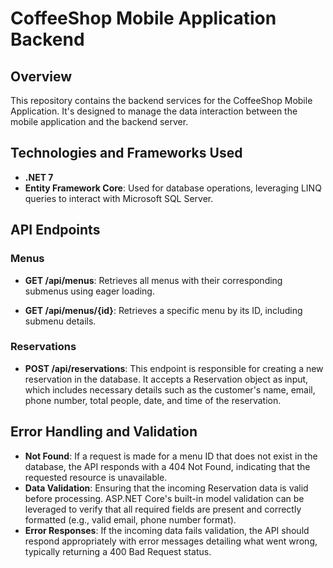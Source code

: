 # CoffeeShop Mobile Application Backend
## Overview

This repository contains the backend services for the CoffeeShop Mobile Application. It's designed to manage the data interaction between the mobile application and the backend server.

## Technologies and Frameworks Used
- **.NET 7**
- **Entity Framework Core**: Used for database operations, leveraging LINQ queries to interact with Microsoft SQL Server.

## API Endpoints
### Menus

- **GET /api/menus**: Retrieves all menus with their corresponding submenus using eager loading.

- **GET /api/menus/{id}**: Retrieves a specific menu by its ID, including submenu details.
  
### Reservations
- **POST /api/reservations**: This endpoint is responsible for creating a new reservation in the database. It accepts a Reservation object as input, which includes necessary details such as the customer's name, email, phone number, total people, date, and time of the reservation.

## Error Handling and Validation
- **Not Found**: If a request is made for a menu ID that does not exist in the database, the API responds with a 404 Not Found, indicating that the requested resource is unavailable.
- **Data Validation**: Ensuring that the incoming Reservation data is valid before processing. ASP.NET Core's built-in model validation can be leveraged to verify that all required fields are present and correctly formatted (e.g., valid email, phone number format).
- **Error Responses**: If the incoming data fails validation, the API should respond appropriately with error messages detailing what went wrong, typically returning a 400 Bad Request status.
